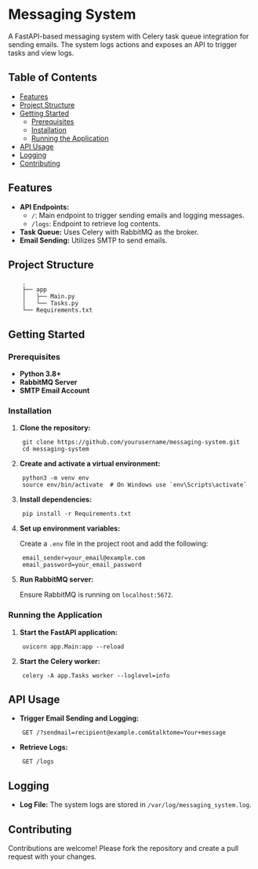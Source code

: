 # Messaging System

A FastAPI-based messaging system with Celery task queue integration for sending emails. The system logs actions and exposes an API to trigger tasks and view logs.

## Table of Contents

- [Features](#features)
- [Project Structure](#project-structure)
- [Getting Started](#getting-started)
  - [Prerequisites](#prerequisites)
  - [Installation](#installation)
  - [Running the Application](#running-the-application)
- [API Usage](#api-usage)
- [Logging](#logging)
- [Contributing](#contributing)

## Features

- **API Endpoints:**
  - `/`: Main endpoint to trigger sending emails and logging messages.
  - `/logs`: Endpoint to retrieve log contents.
- **Task Queue:** Uses Celery with RabbitMQ as the broker.
- **Email Sending:** Utilizes SMTP to send emails.

## Project Structure
```
    .
    ├── app
    │   ├── Main.py
    │   └── Tasks.py
    └── Requirements.txt
```

## Getting Started

### Prerequisites

- **Python 3.8+**
- **RabbitMQ Server**
- **SMTP Email Account**

### Installation

1. **Clone the repository:**
```
    git clone https://github.com/yourusername/messaging-system.git
    cd messaging-system
```
2. **Create and activate a virtual environment:**
```
    python3 -m venv env
    source env/bin/activate  # On Windows use `env\Scripts\activate`
```
3. **Install dependencies:**
```
    pip install -r Requirements.txt
```
4. **Set up environment variables:**

    Create a `.env` file in the project root and add the following:
```
    email_sender=your_email@example.com
    email_password=your_email_password
```
5. **Run RabbitMQ server:**

    Ensure RabbitMQ is running on `localhost:5672`.

### Running the Application

1. **Start the FastAPI application:**
```
    uvicorn app.Main:app --reload
```
2. **Start the Celery worker:**
```
    celery -A app.Tasks worker --loglevel=info
```
## API Usage

- **Trigger Email Sending and Logging:**
```
    GET /?sendmail=recipient@example.com&talktome=Your+message
```
- **Retrieve Logs:**
```
    GET /logs
```
## Logging

- **Log File:** The system logs are stored in `/var/log/messaging_system.log`.

## Contributing

Contributions are welcome! Please fork the repository and create a pull request with your changes.